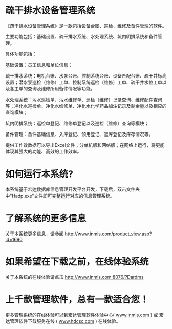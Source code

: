 # 疏干排水设备管理系统

《疏干排水设备管理系统》是一款包括设备台账、巡检、维修及备件管理的软件。

主要功能包括：基础设置、疏干排水系统、水处理系统、坑内明排系统和备件管理。

 具体功能包括： 
 
 基础设置：员工信息和单位信息； 
 
 疏干排水系统：电机台账、水泵台账、控制系统台账、设备匹配台账、疏干井标高设置；潜水泵巡检（维修）工单、控制系统巡检（维修）工单、疏干井水位工单以及各工单的查询及维修所用备件情况等功能。 
 
 水处理系统：污水巡检单、污水维修单、巡检（维修）记录查询、维修配件查询等；净化水巡检单、净化水维修单、净化水化学药品加注记录及剩余量以及相应的查询模块； 
 
 坑内明排系统：巡检单登记、维修单登记以及巡检（维修）查询等模块； 
 
 备件管理：备件基础信息、入库登记、领用登记、退库登记及库存情况等。 
 
 提供工作效数据可以导出Excel文件；分单机版和网络版；在网络上运行，将更能体现其强大的功能、高效的工作效率。 

# 如何运行本系统?

本系统基于宏达数据库信息管理开发平台开发，下载后，双击文件夹中"Hadp.exe"文件即可完整运行对应的信息管理系统。

# 了解系统的更多信息

关于本系统更多信息，请参阅:http://www.inmis.com/product_view.asp?id=1690

# 如果希望在下载之前，在线体验系统

关于本系统的在线体验请点击:http://www.inmis.com:8076/?Dardms

# 上千款管理软件，总有一款适合您！

更多管理系统的在线体验可以到宏达管理软件体验中心( www.inmis.com ) 或 宏达管理软件下载服务在线 ( www.hdcsc.com ) 在线体验。

